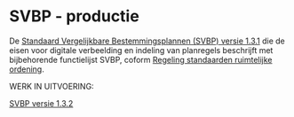 # SVBP - productie


De [Standaard Vergelijkbare Bestemmingsplannen (SVBP) versie 1.3.1](https://ro-standaarden.geonovum.nl/2012/SVBP/1.3/SVBP2012-v1.3.1.pdf) die de eisen voor digitale verbeelding en indeling van planregels beschrijft met bijbehorende functielijst SVBP, coform <a href='http://wetten.overheid.nl/BWBR0031829' target='_blank'>Regeling standaarden ruimtelijke ordening</a>.

WERK IN UITVOERING: 

[SVBP versie 1.3.2](https://geonovum.github.io/svbp/)

